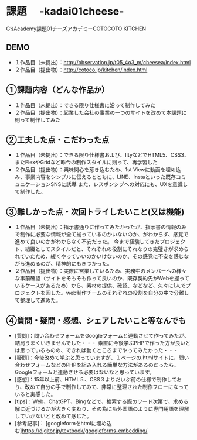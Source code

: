 # 課題　 -kadai01cheese-
G’sAcademy課題01チーズアカデミーCOTOCOTO KITCHEN
## DEMO
- １作品目（未提出）：<http://observation.jp/t05_4o3_m/cheesea/index.html>
- ２作品目（提出物）：<http://cotoco.jp/kitchen/index.html>
## ①課題内容（どんな作品か）
- １作品目（未提出）：できる限り仕様書に沿って制作してみた
- ２作品目（提出物）：起業した会社の事業の一つのサイトを改めて本課題に則って制作してみた
## ②工夫した点・こだわった点
- １作品目（未提出）：できる限り仕様書および、IltyなどでHTML5、CSS3、またFlexやGridなど昨今の制作スタイルに則って、再学習した
- ２作品目（提出物）：興味関心を惹き込むため、1st Viewに動画を埋め込み、事業内容をシンプルに伝えるとともに、LINE、Instaといった既存コミュニケーションSNSに誘導
また、レスポンシブへの対応にも、UXを意識して制作した。
## ③難しかった点・次回トライしたいこと(又は機能)
- １作品目（未提出）：指示書通りに作ってみたかったが、指示書の情報のみで制作に必要な情報が全て揃っているのかいないのか、がわからず、感覚で進めて良いのかがわからなく不安だった。
今まで経験してきたプロジェクト、組織としてスタイルだと、それぞれの役割にそれなりの完璧さが求められていたため、緩くやっていいのかいけないのか、その感覚に不安を感じながら進めるのが、精神的にもきつかった。
- ２作品目（提出物）：実際に営業しているため、実務中のメンバーへの様々な事前確認（サイトをそもそも作って良いのか、既存契約先がWebを握っているケースがあるため）から、素材の提供、確認、などなど、久々に1人でプロジェクトを回した。web制作チームのそれぞれの役割を自分の中で分離して整理して進めた。
## ④質問・疑問・感想、シェアしたいこと等なんでも
- [質問]：問い合わせフォームをGoogleフォームと連動させて作ってみたが、結局うまくいきませんでした・・・
素直に今後学ぶPHPで作った方が良いとは思っているものの、できれば動くところまでやってみたかった・・・
- [疑問]：今後改めて学ぶと思っていますが、１ページの.htmlサイトに、問い合わせフォームなどのPHPを組み入れる簡単な方法があるのだったら、Googleフォームと連動させる必要はないなと思っています。
- [感想]：15年以上前、HTML５、CSS３よりだいぶ前の仕様で制作しており、改めて自分の手で制作してみて、非常に整理された制作フローになっていると実感した。
- [tips]：Web、ChatGPT、Bingなどで、検索する際のワード次第で、求める解に近づけるかが大きく変わり、その為にも外国語のように専門用語を理解していかないとと改めて感じた。
- [参考記事]：
[googleformをhtmlに埋め込む]<https://digitor.jp/textbook/googleforms-embedding/>
